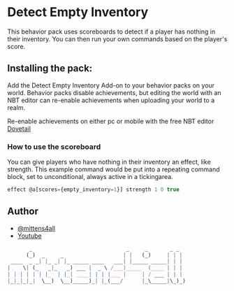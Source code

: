 
# Detect Empty Inventory

This behavior pack uses scoreboards to detect if a player has nothing in their inventory. You can then run your own commands based on the player's score.

## Installing the pack:

Add the Detect Empty Inventory Add-on to your behavior packs on your world. Behavior packs disable achievements, but editing the world with an NBT editor can re-enable achievements when uploading your world to a realm.

Re-enable achievements on either pc or mobile with the free NBT editor [Dovetail](https://github.com/Offroaders123/Dovetail) 

### How to use the scoreboard

You can give players who have nothing in their inventory an effect, like strength. This example command would be put into a repeating command block, set to unconditional, always active in a tickingarea.

```js
effect @a[scores={empty_inventory=1}] strength 1 0 true
```

## Author

- [@mittens4all](https://www.github.com/mittens4all)
- [Youtube](https://www.youtube.com/@mittens4all)

```js
       _                              _     _       _ _  
      (_)  _     _                   | |   (_)     | | | 
 ____  _ _| |_ _| |_ _____ ____   ___| |_____ _____| | | 
|    \| (_   _|_   _) ___ |  _ \ /___)_____  (____ | | | 
| | | | | | |_  | |_| ____| | | |___ |     | / ___ | | | 
|_|_|_|_|  \__)  \__)_____)_| |_(___/      |_\_____|\_)_)
                                                         
```
